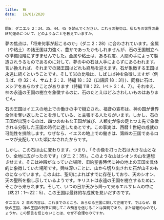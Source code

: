 ```yaml
---
title:  石
date:   16/01/2020
---
```


`問6: ダニエル 2：34、35、44、45 を読んでください。これらの聖句は、私たちの世界の最終的運命について、どのようなことを教えていますか。`

夢の焦点は、「将来何事が起こるのか」（ダニ 2：28）に合わされています。金属（や粘土）の諸王国は力強く、豊かであったかもしれませんが、石の王国樹立への準備段階にすぎませんでした。金属や粘土は、ある程度、人間の手によって製造されうるものであるのに対して、夢の中の石は人手によらずにあらわれます。言い換えれば、それまでの諸王国はどれも終局を迎えます。石が象徴する王国は永遠に続くということです。そして岩の比喩は、しばしば神を象徴しますが（例えば、申 32：4、サム上 2：2、詩編 18：32〔口語訳 18：31〕）、同様に石は、メシアをあらわすことがあります（詩編 118：22、Ⅰペト 2：4、7）。それゆえ、神の永遠の王国の樹立を象徴するのに、石のたとえほどふさわしいものはありません。

石の王国はイエスの地上での働きの中で樹立され、福音の宣布は、神の国が世界全体を奪い返したことを示している、と主張する人たちがいます。しかし、石の王国が出現するのは、四つのおもな王国が滅び、人類史が像の足とつま先で象徴される分裂した王国の時代に達したあとです。この事実は、西暦 1 世紀の成就の可能性を排除します。なぜなら、イエスの地上での働きは、第四の王国であるローマが支配していた頃になされたからです。

しかし、この石は山に変わります。つまり、「その像を打った石は大きな山となり、全地に広がったのです」（ダニ 2：35）。このような山はシオンの山を連想させます。そこは神殿が立っていた場所、旧約聖書時代に神の地上の王国を具体的に象徴していた場所です。興味深いことに、山から切り出された石が山そのものになっています。この山は、聖句によればすでに存在しており、天のシオン、天の聖所を指し示しているようです。キリストは永遠の王国を樹立するために、そこから来られます。そして、いつの日か天から降って来るエルサレムの中に（黙 21：1～22：5）、この王国は最終的な成就を見いだすのです。

`ダニエル 2 章の内容は、これまでのところ、あらゆる王国に関して正確です。ではなぜ、最後の王国、神の王国の到来に関してこの預言を信じることは賢明であり、また論理的なのでしょうか。この預言を信じないことは、なぜ不合理なのですか。`